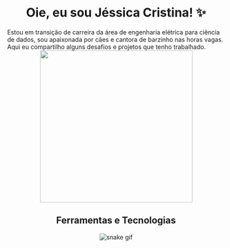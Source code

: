 
<h1 align="center"> Oie, eu sou Jéssica Cristina! ✨ </h1>



<p5 align="center"> 
  Estou em transição de carreira da área de engenharia elétrica para ciência de dados, sou apaixonada por cães e cantora de barzinho nas horas vagas. 
  Aqui eu compartilho alguns desafios e projetos que tenho trabalhado.
</p5>


<div align="center">
  <img src=https://github.com/jessicacristinams/jessicacristinams/assets/109877484/b9e567ae-9d38-43d6-94d0-9909f997c786 width="353"/>
</div>


<h2 align="center"> 
  Ferramentas e Tecnologias
</h2>


<div align="center">

![snake gif](https://github.com/SEU_USUARIO/SEU_REPOSITORIO/blob/output/github-contribution-grid-snake.svg)
 
</div>








